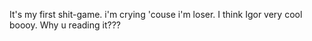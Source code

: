 It's my first shit-game. i'm crying 'couse i'm loser. I think Igor very cool boooy. Why u reading it???
